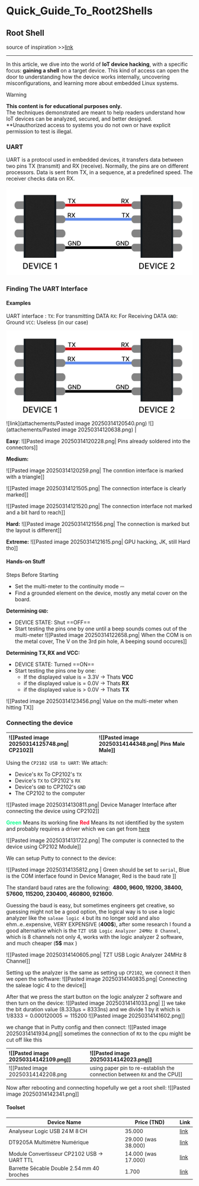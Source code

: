 # Quick_Guide_To_Root2Shells
## Root Shell
source of inspiration >>[link](https://www.youtube.com/watch?v=01mw0oTHwxg)

---

In this article, we dive into the world of **IoT device hacking**, with a specific focus: **gaining a shell** on a target device. This kind of access can open the door to understanding how the device works internally, uncovering misconfigurations, and learning more about embedded Linux systems.

>[!Warning]
>**This content is for educational purposes only.**  
>The techniques demonstrated are meant to help readers understand how IoT devices can be analyzed, secured, and better designed. **Unauthorized access to systems you do not own or have explicit permission to test is illegal.
### UART

UART is a protocol used in embedded devices, it transfers data between two pins TX (transmit) and RX (receive). Normally, the pins are on different processors. Data is sent from TX, in a sequence, at a predefined speed. The receiver checks data on RX.

![UART](attachements/UART.png)
### Finding The UART Interface
#### Examples
UART interface :
`TX`: For transmitting DATA
`RX`: For Receiving DATA
`GND`: Ground
`VCC`: Useless (in our case)

![UART](attachements/UART.png)
![link](attachements/Pasted image 20250314120540.png) 
![](attachements/Pasted image 20250314120638.png) |

**Easy**: 
![[Pasted image 20250314120228.png| Pins already soldered into the connectors]]

**Medium:**

![[Pasted image 20250314120259.png| The conntion interface is marked with a triangle]]


![[Pasted image 20250314121505.png| The connection interface is clearly marked]]

![[Pasted image 20250314121520.png| The connection interface not marked and a bit hard to reach]]


**Hard:**
![[Pasted image 20250314121556.png| The connection is marked but the layout is different]]

**Extreme:**
![[Pasted image 20250314121615.png| GPU hacking, JK, still Hard tho]]

#### Hands-on Stuff
Steps Before Starting
- Set the multi-meter to the continuity mode ⎓  
- Find a grounded element on the device, mostly any metal cover on the board.

**Determining `GND`:**
- DEVICE STATE: Shut ==OFF==
- Start testing the pins one by one until a beep sounds comes out of the multi-meter
![[Pasted image 20250314122658.png| When the COM is on the metal cover, The V on the 3rd pin hole, A beeping sound occures]]

**Determining TX,RX and VCC:**
- DEVICE STATE: Turned ==ON==
- Start testing the pins one by one:
	- If the displayed value is = 3.3V -> Thats **VCC**
	- if the displayed value is = 0.0V -> Thats **RX**
	- if the displayed value is > 0.0V -> Thats **TX**
	
![[Pasted image 20250314123456.png| Value on the multi-meter when hitting TX]]

### Connecting the device
| ![[Pasted image 20250314125748.png\| CP2102]] | ![[Pasted image 20250314144348.png\| Pins Male Male]]<br> |
| :-------------------------------------------- | :-------------------------------------------------------- |
Using the `CP2102 USB to UART`:
We attach:
- Device's `RX` To CP2102's `TX`
- Device's `TX` to CP2102's `RX`
- Device's `GND` to CP2102's `GND`
- The CP2102 to the computer

![[Pasted image 20250314130811.png| Device Manager Interface after connecting the device using CP2102]]

<span style="color: #10ff90"><b>Green</b></span> Means its working fine 
<span style="color: #ff1030"><b>Red</b></span> Means its not identified by the system and probably requires a driver which we can get from [here](https://www.silabs.com/developer-tools/usb-to-uart-bridge-vcp-drivers?tab=downloads)

![[Pasted image 20250314131722.png| The computer is connected to the device using CP2102 Module]]

We can setup Putty to connect to the device: 

![[Pasted image 20250314135812.png | Green should be set to `serial`, Blue is the COM interface found in Device Manager, Red is the baud rate ]]

The standard baud rates are the following: 
**4800, 9600, 19200, 38400, 57600, 115200, 230400, 460800, 921600**.

Guessing the baud is easy, but sometimes engineers get creative, so guessing might not be a good option, the logical way is to use a logic analyzer like the `saleae logic 4` but its no longer sold and also ehm..e..expensive, VERY EXPENSIVE (**400$**), after some research I found a good alternative which is the `TZT USB Logic Analyzer 24MHz 8 Channel`, which is 8 channels not only 4, works with the logic analyzer 2 software, and much cheaper (**5\$** max )

![[Pasted image 20250314140605.png| TZT USB Logic Analyzer 24MHz 8 Channel]]

Setting up the analyzer is the same as setting up `CP2102`, we connect it then we open the software:
![[Pasted image 20250314140835.png| Connecting the saleae logic 4 to the device]]

After that we press the start button on the logic analyzer 2 software and then turn on the device:
![[Pasted image 20250314141033.png| ]]
we take the bit duration value (8.333μs = 8333ns) and we divide 1 by it which is 
$1/8333 = 0.000120005 ≃ 115200$ 
![[Pasted image 20250314141602.png]]

we change that in Putty config and then connect:
![[Pasted image 20250314141934.png]]
sometimes the connection of `RX` to the cpu might be cut off like this 

| ![[Pasted image 20250314142109.png]] | ![[Pasted image 20250314142023.png]] |
|:------------------------------------ |:------------------------------------ |
![[Pasted image 20250314142208.png| using paper pin to re-establish the connection between `RX` and the CPU]]

Now after rebooting and connecting hopefully we get a root shell:
![[Pasted image 20250314142341.png]]

#### Toolset 
| Device Name                                | Price (TND)         | Link                                                                                                                                                                   |
| ------------------------------------------ | ------------------- | ---------------------------------------------------------------------------------------------------------------------------------------------------------------------- |
| Analyseur Logic USB 24 M 8 CH              | 35.000              | [link](https://tuni-smart-innovation.com/products/analyseur-logique-usb-24m-8ch?variant=42629345345758)                                                                |
| DT9205A Multimètre Numérique               | 29.000 (was 38.000) | [link](https://tuni-smart-innovation.com/products/dt9205a-multimetre-numerique?_pos=5&_sid=a6e994e89&_ss=r)                                                            |
| Module Convertisseur CP2102 USB → UART TTL | 14.000 (was 17.000) | [link](https://tuni-smart-innovation.com/products/module-convertisseur-cp2102-5pin-usb-vers-uart-ttl?srsltid=AfmBOoqtrKX8orEXKNrZl-NZer1GE3Ar1Ufu81QGgGFdHIjO0gsD9LXZ) |
| Barrette Sécable Double 2.54 mm 40 broches | 1.700               | [link](https://tuni-smart-innovation.com/products/barrette-secable-double-2-54-m-m-40-pines?_pos=34&_sid=e9ee36d10&_ss=r)                                              |

